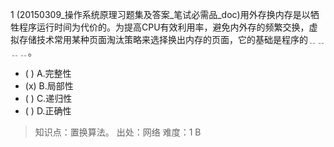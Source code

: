 1
(20150309_操作系统原理习题集及答案_笔试必需品_doc)用外存换内存是以牺牲程序运行时间为代价的。为提高CPU有效利用率，避免内外存的频繁交换，虚
拟存储技术常用某种页面淘汰策略来选择换出内存的页面，它的基础是程序的﹎﹎﹎﹎。
- ( ) A.完整性 
- (x) B.局部性 
- ( ) C.递归性 
- ( ) D.正确性

> 知识点：置换算法。
> 出处：网络
> 难度：1
> B

